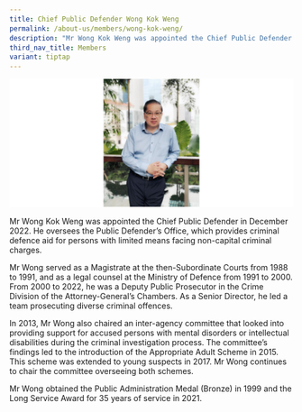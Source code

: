 ```yaml
---
title: Chief Public Defender Wong Kok Weng
permalink: /about-us/members/wong-kok-weng/
description: "Mr Wong Kok Weng was appointed the Chief Public Defender in December 2022. "
third_nav_title: Members
variant: tiptap
---
```

![](/images/Bio%20photos%20resized2/cpd%20wong.png)

Mr Wong Kok Weng was appointed the Chief Public Defender in December 2022. He oversees the Public Defender’s Office, which provides criminal defence aid for persons with limited means facing non-capital criminal charges.

Mr Wong served as a Magistrate at the then-Subordinate Courts from 1988 to 1991, and as a legal counsel at the Ministry of Defence from 1991 to 2000. From 2000 to 2022, he was a Deputy Public Prosecutor in the Crime Division of the Attorney-General’s Chambers. As a Senior Director, he led a team prosecuting diverse criminal offences.

In 2013, Mr Wong also chaired an inter-agency committee that looked into providing support for accused persons with mental disorders or intellectual disabilities during the criminal investigation process. The committee’s findings led to the introduction of the Appropriate Adult Scheme in 2015. This scheme was extended to young suspects in 2017. Mr Wong continues to chair the committee overseeing both schemes.

Mr Wong obtained the Public Administration Medal (Bronze) in 1999 and the Long Service Award for 35 years of service in 2021.